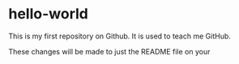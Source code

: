 # hello-world
This is my first repository on Github. It is used to teach me GitHub.

These changes will be made to just the README file on your
